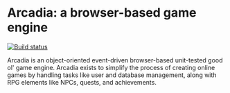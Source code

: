Arcadia: a browser-based game engine
===

[![Build status](https://api.travis-ci.org/scotchfield/arcadia.svg?branch=master)](https://travis-ci.org/scotchfield/arcadia)

Arcadia is an object-oriented event-driven browser-based unit-tested
good ol' game engine. Arcadia exists to simplify the process of
creating online games by handling tasks like user and database management,
along with RPG elements like NPCs, quests, and achievements.

